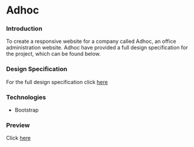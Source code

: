 # Adhoc

### Introduction
To create a responsive website for a company called Adhoc, an office administration website. Adhoc have provided a full design specification for the project, which can be found below.

### Design Specification
For the full design specification click [here](https://raw.githubusercontent.com/MartynM1982/Adhoc/main/Images/adhoc%20design%20spec.png)



### Technologies
- Bootstrap

### Preview
Click [here](https://htmlpreview.github.io/?https://github.com/MartynM1982/Brown_Bears/blob/1ac0894718e29331f07b609dd55a2a46e1749bee/Brown_Bears.html)
